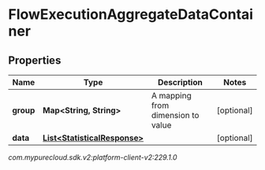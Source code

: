 # FlowExecutionAggregateDataContainer


## Properties

| Name | Type | Description | Notes |
| ------------ | ------------- | ------------- | ------------- |
| **group** | **Map&lt;String, String&gt;** | A mapping from dimension to value |  [optional] |
| **data** | [**List&lt;StatisticalResponse&gt;**](StatisticalResponse) |  |  [optional] |




_com.mypurecloud.sdk.v2:platform-client-v2:229.1.0_
